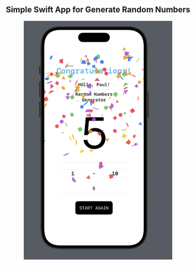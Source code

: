 <div align=center><h2>Simple Swift App for Generate Random Numbers</h1></div>
<div align=center><img src="preview.png" width=400></div>